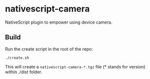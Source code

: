 # nativescript-camera
NativeScript plugin to empower using device camera.

## Build

Run the create script in the root of the repo:
```
./create.sh
```
This will create a `nativescript-camera-*.tgz` file (* stands for version) within ./dist folder.
